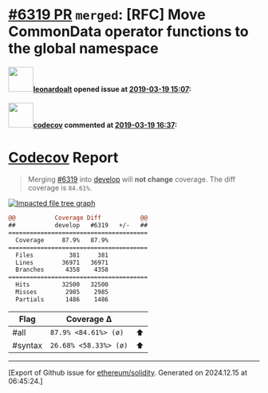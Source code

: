 # [\#6319 PR](https://github.com/ethereum/solidity/pull/6319) `merged`: [RFC] Move CommonData operator functions to the global namespace

#### <img src="https://avatars.githubusercontent.com/u/504195?u=ce2facd14af9fd474ebff49f0d44891f56f7500f&v=4" width="50">[leonardoalt](https://github.com/leonardoalt) opened issue at [2019-03-19 15:07](https://github.com/ethereum/solidity/pull/6319):



#### <img src="https://avatars.githubusercontent.com/in/254?v=4" width="50">[codecov](https://github.com/apps/codecov) commented at [2019-03-19 16:37](https://github.com/ethereum/solidity/pull/6319#issuecomment-474460775):

# [Codecov](https://codecov.io/gh/ethereum/solidity/pull/6319?src=pr&el=h1) Report
> Merging [#6319](https://codecov.io/gh/ethereum/solidity/pull/6319?src=pr&el=desc) into [develop](https://codecov.io/gh/ethereum/solidity/commit/c7824932a456cbc8ce11d3cc5a0b0f54563f57b8?src=pr&el=desc) will **not change** coverage.
> The diff coverage is `84.61%`.

[![Impacted file tree graph](https://codecov.io/gh/ethereum/solidity/pull/6319/graphs/tree.svg?width=650&token=87PGzVEwU0&height=150&src=pr)](https://codecov.io/gh/ethereum/solidity/pull/6319?src=pr&el=tree)

```diff
@@           Coverage Diff           @@
##           develop   #6319   +/-   ##
=======================================
  Coverage     87.9%   87.9%           
=======================================
  Files          381     381           
  Lines        36971   36971           
  Branches      4358    4358           
=======================================
  Hits         32500   32500           
  Misses        2985    2985           
  Partials      1486    1486
```

| Flag | Coverage Δ | |
|---|---|---|
| #all | `87.9% <84.61%> (ø)` | :arrow_up: |
| #syntax | `26.68% <58.33%> (ø)` | :arrow_up: |


-------------------------------------------------------------------------------



[Export of Github issue for [ethereum/solidity](https://github.com/ethereum/solidity). Generated on 2024.12.15 at 06:45:24.]
